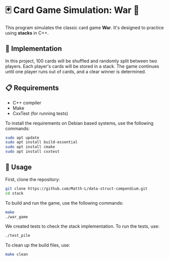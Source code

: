 # 🃏 Card Game Simulation: War 🎴

This program simulates the classic card game **War**. It's designed to practice using **stacks** in C++.

## 🔧 Implementation

In this project, 100 cards will be shuffled and randomly split between two players. 
Each player's cards will be stored in a stack. The game continues until one player runs out of cards, and a clear winner is determined.

## 📋 Requirements
- C++ compiler
- Make
- CxxTest (for running tests)

To install the requirements on Debian based systems, use the following commands:

```bash
sudo apt update
sudo apt install build-essential
sudo apt install cmake
sudo apt install cxxtest
```

## 🚀 Usage

First, clone the repository:

```bash
git clone https://github.com/Matth-L/data-struct-compendium.git
cd stack
```

To build and run the game, use the following commands:

```bash
make
./war_game
```

We created tests to check the stack implementation. To run the tests, use:

```bash
./test_pile
```

To clean up the build files, use:

```bash
make clean
```
